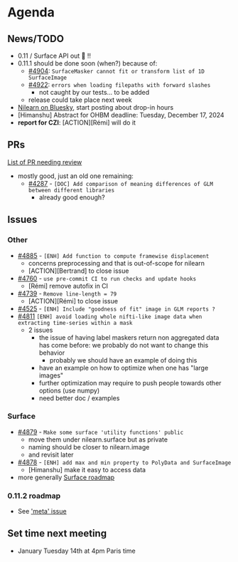 # Agenda

## News/TODO

- 0.11 / Surface API out :tada: !!
- 0.11.1 should be done soon (when?) because of:
  - [#4904](https://github.com/nilearn/nilearn/issues/4904): `SurfaceMasker cannot fit or transform list of 1D SurfaceImage`
  - [#4922](https://github.com/nilearn/nilearn/issues/4922): `errors when loading filepaths with forward slashes`
      - not caught by our tests... to be added
  - release could take place next week
- [Nilearn on Bluesky](https://bsky.app/profile/nilearn.bsky.social), start posting about drop-in hours
- [Himanshu] Abstract for OHBM deadline: Tuesday, December 17, 2024
- **report for CZI**: [ACTION][Rémi] will do it

## PRs

[List of PR needing review](https://github.com/nilearn/nilearn/pulls?q=is%3Apr+is%3Aopen+label%3A%22Review+required%22)
- mostly good, just an old one remaining:
  - [#4287](https://github.com/nilearn/nilearn/pull/4287) - `[DOC] Add comparison of meaning differences of GLM between different libraries`
    - already good enough?

## Issues

### Other

- [#4885](https://github.com/nilearn/nilearn/issues/4885) - `[ENH] Add function to compute framewise displacement`
  - concerns preprocessing and that is out-of-scope for nilearn
  - [ACTION][Bertrand] to close issue 
- [#4760](https://github.com/nilearn/nilearn/issues/4760) - `use pre-commit CI to run checks and update hooks`
  - [Rémi] remove autofix in CI
- [#4739](https://github.com/nilearn/nilearn/issues/4739) - `Remove line-length = 79`
  - [ACTION][Rémi] to close issue
- [#4525](https://github.com/nilearn/nilearn/issues/4525) - `[ENH] Include "goodness of fit" image in GLM reports ?`
- [#4811](https://github.com/nilearn/nilearn/issues/4811) `[ENH] avoid loading whole nifti-like image data when extracting time-series within a mask`
  -  2 issues 
     -  the issue of having label maskers return non aggregated data has come before: we probably do not want to change this behavior
        -  probably we should have an example of doing this
     -  have an example on how to optimize when one has "large images" 
     -  further optimization may require to push people towards other options (use numpy)
     -  need better doc / examples

### Surface 

- [#4879](https://github.com/nilearn/nilearn/issues/4879) - `Make some surface 'utility functions' public`
  - move them under nilearn.surface but as private
  - naming should be closer to nilearn.image
  - and revisit later
- [#4878](https://github.com/nilearn/nilearn/issues/4878) - `[ENH] add max and min property to PolyData and SurfaceImage`
  - [Himanshu] make it easy to access data
- more generally [Surface roadmap](https://github.com/nilearn/nilearn/issues/4889)

### 0.11.2 roadmap

- See ['meta' issue](https://github.com/nilearn/nilearn/issues/4890)

## Set time next meeting

- January Tuesday 14th at 4pm Paris time
